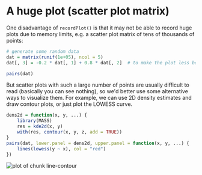 # A huge plot (scatter plot matrix)

One disadvantage of `recordPlot()` is that it may not be able to record huge plots due to memory limits, e.g. a scatter plot matrix of tens of thousands of points:


```r
# generate some random data
dat = matrix(runif(1e+05), ncol = 5)
dat[, 3] = -0.2 * dat[, 1] + 0.8 * dat[, 2]  # to make the plot less boring
```

```r
pairs(dat)
```

But scatter plots with such a large number of points are usually difficult to read (basically you can see nothing), so we'd better use some alternative ways to visualize them. For example, we can use 2D density estimates and draw contour plots, or just plot the LOWESS curve.


```r
dens2d = function(x, y, ...) {
    library(MASS)
    res = kde2d(x, y)
    with(res, contour(x, y, z, add = TRUE))
}
pairs(dat, lower.panel = dens2d, upper.panel = function(x, y, ...) {
    lines(lowess(y ~ x), col = "red")
})
```

![plot of chunk line-contour](http://db.yihui.org/knitr-examples/figure/056-huge-plot-line-contour-1.png)
